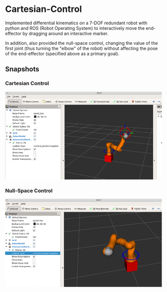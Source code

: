 # Cartesian-Control
Implemented differential kinematics on a 7-DOF redundant robot with python and ROS (Robot Operating System) to interactively move the end-effector by dragging around an interactive marker.

In addition, also provided the null-space control, changing the value of the first joint (thus turning the "elbow" of the robot) without affecting the pose of the end-effector (specified above as a primary goal).

## Snapshots
### Cartesian Control
<img src="cartesian_control.png">


### Null-Space Control
<img src="null_space_control.png">
